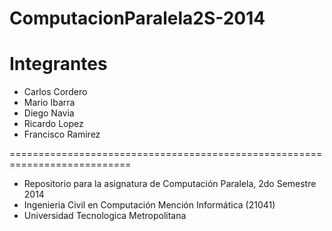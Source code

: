 ComputacionParalela2S-2014
==========================

Integrantes
===========

- Carlos Cordero
- Mario Ibarra
- Diego Navia
- Ricardo Lopez
- Francisco Ramirez

===========================================================================
- Repositorio para la asignatura de Computación Paralela, 2do Semestre 2014 
- Ingenieria Civil en Computación Mención Informática (21041)
- Universidad Tecnologica Metropolitana

